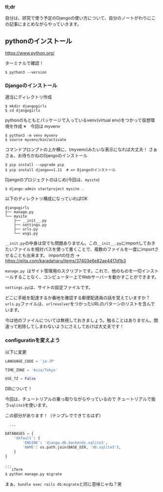### tl;dr

自分は、研究で使う予定のDjangoの使い方について、自分のノートがわりにこの記事にまとめながらやっていきます。


## pythonのインストール
https://www.python.org/

ターミナルで確認！

```iTerm
$ python3 --version
```

### Djangoのインストール

適当にディレクトリ作成
```
$ mkdir djangogirls
$ cd djangogirls
```
pythonのもともとパッケージで入っているvenv(virtual env)をつかって仮想環境を作成
※　今回は myvenv
```
$ python3 -m venv myvenv
$ source myvenv/bin/activate
```

コマンドプロンプトの上か横に、(myvenv)みたいな表示になれば大丈夫！
さぁさぁ、お待ちかねのDjangoのインストール
```
$ pip install --upgrade pip
$ pip install django==1.11  # => Djangoのインストール
```
Djangoのプロジェクトのはじめ(今回は、`mysite`)
```
$ django-admin startproject mysite .
```
以下のディレクトリ構成になっていればOK
```
djangogirls
├── manage.py
└── mysite
    ├── __init__.py
    ├── settings.py
    ├── urls.py
    └── wsgi.py

```

`__init.py`の中身は空でも問題ありません。この`__init__.py`にimportしておきたいファイルを相対パスを使って書くことで、複数のファイルを一度にimportさせることも出来ます。
importの仕方 -> https://qiita.com/karadaharu/items/37403e6e82ae4417d1b3

`manage.py `はサイト管理用のスクリプトです。これで、他のものを一切インストールすることなく、コンピューター上でWebサーバーを動かすことができます。

`settings.py`は、サイトの設定ファイルです。

どこに手紙を配達するか番地を確認する郵便配達員の話を覚えていますか？ `urls.py`ファイルは、`urlresolver`をつかったURLのパターンのリストを含んでいます。

今は他のファイルについては無視しておきましょう。触ることはありません。間違って削除してしまわないようにさえしておけば大丈夫です！

### configuratinを変えよう
以下に変更
```mysite/settings.py
LANGUAGE_CODE = 'ja-JP'

TIME_ZONE = 'Asia/Tokyo'

USE_TZ = False
```

DBについて！

今回は、チュートリアルの乗っ取りながらやっているので
チュートリアルで扱う`sqlite3`を使います。

この部分があります！（テンプレでできてるはず）
```mysite/settings.py
  ...

DATABASES = {
    'default': {
        'ENGINE': 'django.db.backends.sqlite3',
        'NAME': os.path.join(BASE_DIR, 'db.sqlite3'),
    }
}

...
```iTerm
$ python manage.py migrate
```

まぁ、`bundle exec rails db:migrate`と同じ意味じゃね？笑


